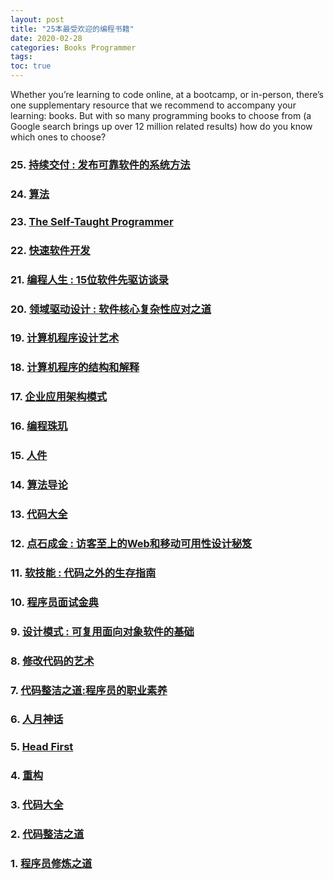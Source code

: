 ```yaml
---
layout: post
title: "25本最受欢迎的编程书籍"
date: 2020-02-28
categories: Books Programmer
tags: 
toc: true
---
```

Whether you’re learning to code online, at a bootcamp, or in-person, there’s one supplementary resource that we recommend to accompany your learning: books. But with so many programming books to choose from (a Google search brings up over 12 million related results) how do you know which ones to choose?

### 25. [持续交付 : 发布可靠软件的系统方法](https://book.douban.com/subject/6862062)

### 24. [算法](https://book.douban.com/subject/10432347/)

### 23. [The Self-Taught Programmer](https://book.douban.com/subject/26995962/)

### 22. [快速软件开发](https://book.douban.com/subject/3151486/)

### 21. [编程人生 : 15位软件先驱访谈录](https://book.douban.com/subject/5355285/)

### 20. [领域驱动设计 : 软件核心复杂性应对之道](https://book.douban.com/subject/26819666/x)

### 19. [计算机程序设计艺术](https://book.douban.com/subject/1130500/)

### 18. [计算机程序的结构和解释](https://book.douban.com/subject/1451622/)

### 17. [企业应用架构模式](https://book.douban.com/subject/4826290/)

### 16. [编程珠玑](https://book.douban.com/subject/3227098/)

### 15. [人件](https://book.douban.com/subject/25956450/)

### 14. [算法导论](https://book.douban.com/subject/1885170/)

### 13. [代码大全](https://book.douban.com/subject/1477390/)

### 12. [点石成金 : 访客至上的Web和移动可用性设计秘笈](https://book.douban.com/subject/1827702/)

### 11. [软技能 : 代码之外的生存指南](https://book.douban.com/subject/26835090/)

### 10. [程序员面试金典](https://book.douban.com/subject/25753386/)

### 9. [设计模式 : 可复用面向对象软件的基础](https://book.douban.com/subject/1052241/)

### 8. [修改代码的艺术](https://book.douban.com/subject/25904007/)

### 7. [代码整洁之道:程序员的职业素养](https://book.douban.com/subject/4199741/)

### 6. [人月神话](https://book.douban.com/subject/2230248/)

### 5. [Head First](https://book.douban.com/subject/1488876/)

### 4. [重构](https://book.douban.com/subject/4262627/)

### 3. [代码大全](https://book.douban.com/subject/1477390/)

### 2. [代码整洁之道](https://book.douban.com/subject/4199741/)

### 1. [程序员修炼之道](https://book.douban.com/subject/5387402/)